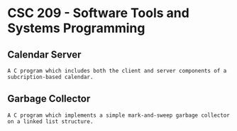 # CSC 209 - Software Tools and Systems Programming

## Calendar Server
	A C program which includes both the client and server components of a subcription-based calendar.
	
## Garbage Collector
	A C program which implements a simple mark-and-sweep garbage collector on a linked list structure.